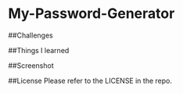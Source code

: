 # My-Password-Generator


##Challenges


##Things I learned


##Screenshot

##License
Please refer to the LICENSE in the repo.
